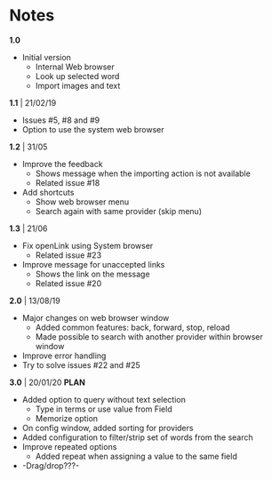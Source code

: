 # Notes

**1.0**

* Initial version
  * Internal Web browser
  * Look up selected word
  * Import images and text

**1.1** | 21/02/19

* Issues #5, #8 and #9
* Option to use the system web browser

**1.2** | 31/05

* Improve the feedback
  * Shows message when the importing action is not available
  * Related issue #18
* Add shortcuts
  * Show web browser menu
  * Search again with same provider (skip menu)

**1.3** | 21/06

* Fix openLink using System browser  
  * Related issue #23
* Improve message for unaccepted links 
  * Shows the link on the message
  * Related issue #20


**2.0** | 13/08/19

* Major changes on web browser window
  * Added common features: back, forward, stop, reload
  * Made possible to search with another provider within browser window
* Improve error handling
* Try to solve issues #22 and #25

**3.0** | 20/01/20 **PLAN**

* Added option to query without text selection
  * Type in terms or use value from Field
  * Memorize option
* On config window, added sorting for providers
* Added configuration to filter/strip set of words from the search
* Improve repeated options
  * Added repeat when assigning a value to the same field
* -Drag/drop???-